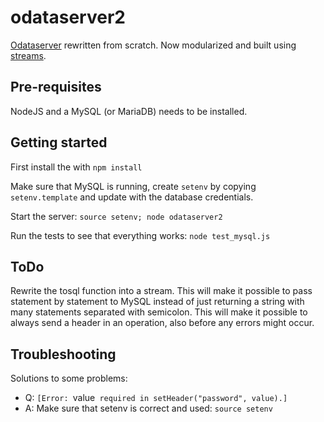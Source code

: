 odataserver2
============

[Odataserver](https://github.com/gizur/odataserver) rewritten from scratch. Now modularized
and built using [streams](https://nodejs.org/api/stream.html).

Pre-requisites
-------------

NodeJS and a MySQL (or MariaDB) needs to be installed.


Getting started
--------------

First install the with `npm install`

Make sure that MySQL is running, create `setenv` by copying `setenv.template` and update with 
the database credentials.

Start the server: `source setenv; node odataserver2`

Run the tests to see that everything works: `node test_mysql.js`


ToDo
---

Rewrite the tosql function into a stream. This will make it possible to pass statement by statement 
to MySQL instead of just returning a string with many statements separated with semicolon. This will 
make it possible to always send a header in an operation, also before any errors might occur.


Troubleshooting
--------------

Solutions to some problems:

 * Q: `[Error: `value` required in setHeader("password", value).]`
 * A: Make sure that setenv is correct and used: `source setenv`

